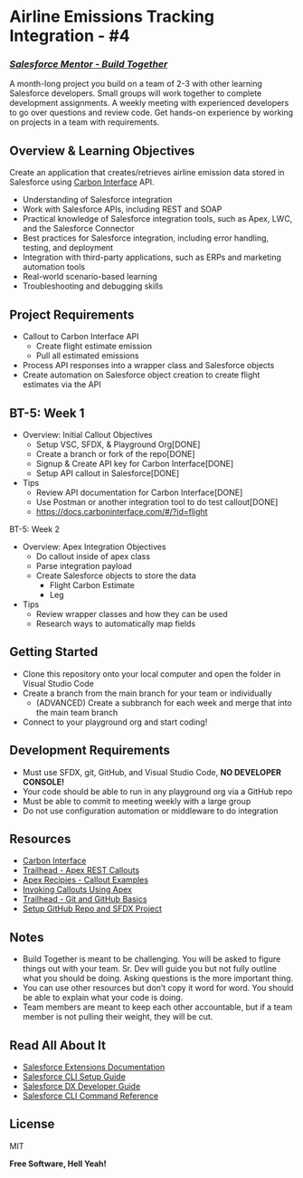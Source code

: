 # Airline Emissions Tracking Integration - #4
### _[Salesforce Mentor - Build Together](https://courses.salesforcementor.com/p/build-together/)_

A month-long project you build on a team of 2-3 with other learning Salesforce developers. Small groups will work together to complete development assignments. A weekly meeting with experienced developers to go over questions and review code. Get hands-on experience by working on projects in a team with requirements.

## Overview & Learning Objectives
Create an application that creates/retrieves airline emission data stored in Salesforce using [Carbon Interface](https://docs.carboninterface.com/#/) API.
- Understanding of Salesforce integration
- Work with Salesforce APIs, including REST and SOAP
- Practical knowledge of Salesforce integration tools, such as Apex, LWC, and the Salesforce Connector
- Best practices for Salesforce integration, including error handling, testing, and deployment
- Integration with third-party applications, such as ERPs and marketing automation tools
- Real-world scenario-based learning
- Troubleshooting and debugging skills

## Project Requirements  
- Callout to Carbon Interface API
  - Create flight estimate emission
  - Pull all estimated  emissions
- Process API responses into a wrapper class and Salesforce objects
- Create automation on Salesforce object creation to create flight estimates via the API

## BT-5: Week 1
- Overview: Initial Callout Objectives
  - Setup VSC, SFDX, & Playground Org[DONE]
  - Create a branch or fork of the repo[DONE]
  - Signup & Create API key for Carbon Interface[DONE]
  - Setup API callout in Salesforce[DONE]
- Tips
  - Review API documentation for Carbon Interface[DONE]
  - Use Postman or another integration tool to do test callout[DONE]
  - https://docs.carboninterface.com/#/?id=flight 

BT-5: Week 2
- Overview: Apex Integration Objectives
  - Do callout inside of apex class
  - Parse integration payload
  - Create Salesforce objects to store the data
    - Flight Carbon Estimate
    - Leg
- Tips
  - Review wrapper classes and how they can be used
  - Research ways to automatically map fields

## Getting Started
- Clone this repository onto your local computer and open the folder in Visual Studio Code
- Create a branch from the main branch for your team or individually
  - (ADVANCED) Create a subbranch for each week and merge that into the main team branch
- Connect to your playground org and start coding!

## Development Requirements
- Must use SFDX, git, GitHub, and Visual Studio Code, **NO DEVELOPER CONSOLE!**
- Your code should be able to run in any playground org via a GitHub repo
- Must be able to commit to meeting weekly with a large group
- Do not use configuration automation or middleware to do integration

## Resources
- [Carbon Interface](https://docs.carboninterface.com/#/?id=introduction)
- [Trailhead - Apex REST Callouts](https://trailhead.salesforce.com/content/learn/modules/apex_integration_services/apex_integration_rest_callouts)
- [Apex Recipies - Callout Examples](https://github.com/trailheadapps/apex-recipes/tree/main)
- [Invoking Callouts Using Apex](https://developer.salesforce.com/docs/atlas.en-us.apexcode.meta/apexcode/apex_callouts.htm)
- [Trailhead - Git and GitHub Basics](https://trailhead.salesforce.com/content/learn/modules/git-and-git-hub-basics)
- [Setup GitHub Repo and SFDX Project](https://youtu.be/SHGf_9NN4Sg)

## Notes
- Build Together is meant to be challenging. You will be asked to figure things out with your team. Sr. Dev will guide you but not fully outline what you should be doing. Asking questions is the more important thing.
- You can use other resources but don’t copy it word for word. You should be able to explain what your code is doing.
- Team members are meant to keep each other accountable, but if a team member is not pulling their weight, they will be cut.

## Read All About It

- [Salesforce Extensions Documentation](https://developer.salesforce.com/tools/vscode/)
- [Salesforce CLI Setup Guide](https://developer.salesforce.com/docs/atlas.en-us.sfdx_setup.meta/sfdx_setup/sfdx_setup_intro.htm)
- [Salesforce DX Developer Guide](https://developer.salesforce.com/docs/atlas.en-us.sfdx_dev.meta/sfdx_dev/sfdx_dev_intro.htm)
- [Salesforce CLI Command Reference](https://developer.salesforce.com/docs/atlas.en-us.sfdx_cli_reference.meta/sfdx_cli_reference/cli_reference.htm)

## License

MIT

**Free Software, Hell Yeah!**